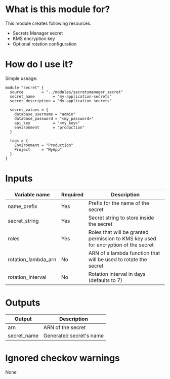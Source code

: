 <!-- Copyright Amazon.com, Inc. or its affiliates. All Rights Reserved. -->
<!-- SPDX-License-Identifier: MIT-0 -->

# What is this module for?

This module creates following resources:

- Secrets Manager secret
- KMS encryption key
- Optional rotation configuration

# How do I use it?

Simple useage:

```hcl
module "secret" {
  source        = "../modules/secretsmanager_secret"
  secret_name        = "my-application-secrets"
  secret_description = "My application secrets"
  
  secret_values = {
    database_username = "admin"
    database_password = "<my_password>"
    api_key          = "<my_key>"
    environment      = "production"
  }

  tags = {
    Environment = "Production"
    Project     = "MyApp"
  }
}
```

# Inputs

| Variable name       | Required | Description                                                                        |
| ------------------- | -------- | ---------------------------------------------------------------------------------- |
| name_prefix         | Yes      | Prefix for the name of the secret                                                  |
| secret_string       | Yes      | Secret string to store inside the secret                                           |
| roles               | Yes      | Roles that will be granted permission to KMS key used for encryption of the secret |
| rotation_lambda_arn | No       | ARN of a lambda function that will be used to rotate the secret                    |
| rotation_interval   | No       | Rotation interval in days (defaults to 7)                                          |

# Outputs

| Output      | Description             |
| ----------- | ----------------------- |
| arn         | ARN of the secret       |
| secret_name | Generated secret's name |

# Ignored checkov warnings

None

